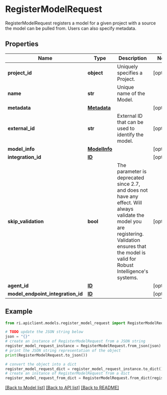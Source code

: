 # RegisterModelRequest

RegisterModelRequest registers a model for a given project with a source the model can be pulled from. Users can also specify metadata.

## Properties

Name | Type | Description | Notes
------------ | ------------- | ------------- | -------------
**project_id** | **object** | Uniquely specifies a Project. | [optional] 
**name** | **str** | Unique name of the Model. | 
**metadata** | [**Metadata**](Metadata.md) |  | [optional] 
**external_id** | **str** | External ID that can be used to identify the model. | [optional] 
**model_info** | [**ModelInfo**](ModelInfo.md) |  | [optional] 
**integration_id** | [**ID**](ID.md) |  | [optional] 
**skip_validation** | **bool** | The parameter is deprecated since 2.7, and does not have any effect. Will always validate the model you are registering. Validation ensures that the model is valid for Robust Intelligence&#39;s systems. | [optional] 
**agent_id** | [**ID**](ID.md) |  | [optional] 
**model_endpoint_integration_id** | [**ID**](ID.md) |  | [optional] 

## Example

```python
from ri.apiclient.models.register_model_request import RegisterModelRequest

# TODO update the JSON string below
json = "{}"
# create an instance of RegisterModelRequest from a JSON string
register_model_request_instance = RegisterModelRequest.from_json(json)
# print the JSON string representation of the object
print(RegisterModelRequest.to_json())

# convert the object into a dict
register_model_request_dict = register_model_request_instance.to_dict()
# create an instance of RegisterModelRequest from a dict
register_model_request_from_dict = RegisterModelRequest.from_dict(register_model_request_dict)
```
[[Back to Model list]](../README.md#documentation-for-models) [[Back to API list]](../README.md#documentation-for-api-endpoints) [[Back to README]](../README.md)


